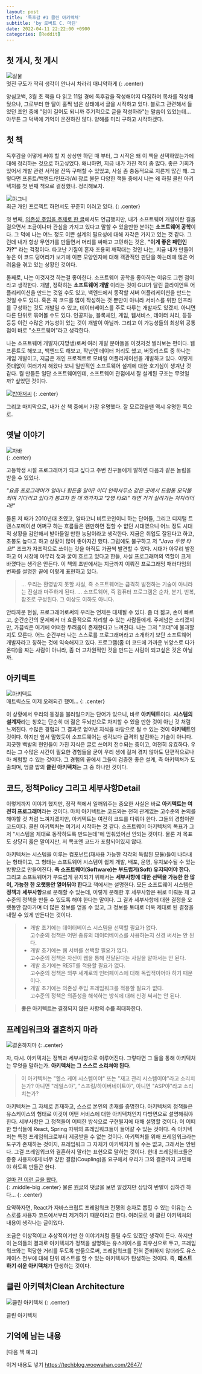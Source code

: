 ```yaml
---
layout: post
title: '독후감 #1 클린 아키텍처'
subtitle: 'by 로버트 C. 마틴'
date: 2022-04-11 22:22:00 +0900
categories: [Reddit]
---
```


## 첫 개시, 첫 게시

![실물](https://i.postimg.cc/5N80twpP/Kakao-Talk-20220419-113127818.jpg)  
멋진 구도가 딱히 생각이 안나서 차라리 매니악하게
{: .center}

양심고백, 3월 초 책을 다 읽고 11일 경에 독후감을 작성해야지 다짐하며 목차를 작성해 뒀으나, 그로부터 한 달이 훌쩍 넘은 상태에서 글을 시작하고 있다. 블로그 관련해서 들었던 조언 중에 "텀이 길어도 되니까 주기적으로 글을 작성하라"는 말씀이 있었는데... 아무튼 그 덕택에 기억이 온전하진 않다. 양해를 미리 구하고 시작하겠다.

## 첫 책

독후감을 어떻게 써야 할 지 상상만 하던 때 부터, 그 시작은 왜 이 책을 선택하였는가에 대해 정리하는 것으로 하고싶었다. 왜냐하면, 지금 내가 가진 책이 좀 많다. 좋은 기회가 있어서 개발 관련 서적을 잔뜩 구매할 수 있었고, 사실 좀 충동적으로 지른게 많긴 해. 그렇다면 프론트/백엔드/인프라/AI 장르 불문 다양한 책들 중에서 나는 왜 하필 클린 아키텍처를 첫 번째 책으로 결정했나. 정리해보자.

![야그니](https://i.postimg.cc/CKpQg523/yagni.png)  
최근 개인 프로젝트 하면서도 꾸준히 이러고 있다.
{: .center}

첫 번째, [의존성 주입을 주제로 한 글](https://anteater333.github.io/hack/2022/03/07/hack-the-terms-1.html)에서도 언급했지만, 내가 소프트웨어 개발이란 길을 걸으면서 조금이나마 관심을 가지고 있다고 말할 수 있을만한 분야는 **소프트웨어 공학**이다. 그 덕에 나는 어느 정도 이쁜 설계의 필요성에 대해 자각은 가지고 있는 것 같다. 그런데 내가 항상 무언가를 만들면서 머리를 싸매고 고민하는 것은, **"이게 좋은 패턴인가?"** 라는 걱정이다. 타고난 기질이 혼자 조용히 깨작대는 것인 나는, 지금 내가 만들어놓은 이 코드 덩어리가 보기에 이쁜 모양인지에 대해 객관적인 판단을 하는데에 많은 어려움을 겪고 있는 상황인 것이다.

둘째로, 나는 이것저것 하는걸 좋아한다. 소프트웨어 공학을 좋아하는 이유도 그런 점이라고 생각한다. 개발, 정확히는 **소프트웨어 개발** 이라는 것이 GUI가 달린 클라이언트 어플리케이션을 만드는 것일 수도 있고, 백엔드에서 동작할 서버 어플리케이션을 만드는 것일 수도 있다. 혹은 꼭 코드를 많이 작성하는 것 뿐만이 아니라 서비스를 위한 인프라를 구성하는 것도 개발일 수 있고, 데이터베이스를 주로 다루는 개발자도 있겠지. 아니면 다른 단위로 묶어볼 수도 있다. 인공지능, 블록체인, 게임, 웹서비스, 데이터 처리, 등등등등 이런 수많은 가능성이 있는 것이 개발이 아닐까. 그리고 이 가능성들의 최상위 공통점이 바로 "소프트웨어"라고 생각한다.  

나는 소프트웨어 개발자(지망생)로써 여러 개발 분야들을 이것저것 찔러보는 편이다. 웹 프론트도 해보고, 백엔드도 해보고, 작년엔 데이터 처리도 했고, 버킷리스트 중 하나는 게임 개발이고, 지금은 개인 프로젝트로 모바일 어플리케이션을 개발하고 있다. 이렇게 줏대없이 여러가지 해왔다 보니 일반적인 소프트웨어 설계에 대한 호기심이 생겨난 것 같다. 뭘 만들든 일단 소프트웨어인데, 소프트웨어 관점에서 잘 설계된 구조는 무엇일까? 싶었던 것이다.

[![밥아저씨](https://i.postimg.cc/htqb7DHY/robert.png)](https://www.google.com/search?q=Uncle+bob)
{: .center}

그리고 마지막으로, 내가 산 책 중에서 가장 유명했다. 잘 모르겠을땐 역시 유명한 쪽으로.

## 옛날 이야기

![자바](https://i.postimg.cc/yxGj19Ym/java.jpg)  
{: .center}

고등학생 시절 프로그래머가 되고 싶다고 주변 친구들에게 말하면 다음과 같은 놀림을 받을 수 있었다.

*"요즘 프로그래머가 얼마나 힘든줄 알아? 어디 인력사무소 같은 곳에서 드럼통 모닥불 쬐며 기다리고 있다가 봉고차 한 대 와가지고 "2명 타요!" 하면 거기 실려가는 처지라더라!"*   

물론 저 때가 2010년대 초였고, 알파고니 비트코인이니 하는 단어들, 그리고 디지털 트랜스포메이션 어쩌구 하는 흐름들은 왠만하면 접할 수 없던 시대였으니 어느 정도 시대적 상황을 감안해서 받아들일 만한 농담이라고 생각한다. 지금은 취업도 잘된다고 하고, 초봉도 높다고 하고 상황이 많이 좋아지긴 했다. 그럼에도 불구하고 저 *"Java 두명 타요!"* 조크가 자조적으로 쓰이는 것을 아직도 가끔씩 발견할 수 있다. 시대가 아무리 발전하고 이 시장에 아무리 젖과 꿀이 흐르고 있다고 한들, 사실 프로그래머의 역할이 크게 바꼈다는 생각은 안든다. 이 책의 초반에서는 지금까지 이뤄진 프로그래밍 패러다임의 변화를 설명한 끝에 이렇게 표현하고 있다.

> ... 우리는 환영받지 못할 사실, 즉 소프트웨어는 급격히 발전하는 기술이 아니라는 진실과 마주하게 된다. ... 소프트웨어, 즉 컴퓨터 프로그램은 순차, 분기, 반복, 참조로 구성된다. 그 이상도 이하도 아니다.

안타까운 현실, 프로그래머로써의 우리는 언제든 대체될 수 있다. 좀 더 젊고, 손이 빠르고, 순간순간의 문제에서 더 효율적으로 처리할 수 있는 사람들에게. 주제넘은 소리겠지만, 가끔씩은 여기에 어떠한 두려움이 존재한다고 느껴진다. 나는 그저 "코더"에 불과할 지도 모른다. 어느 순간부터 나는 스스로를 프로그래머라고 소개하기 보단 소프트웨어 개발자라고 칭하는 것에 익숙해지고 있다. 프로그램(좀 더 코드에 가까운 뉘앙스로 다가온다)을 짜는 사람이 아니라, 좀 더 고차원적인 것을 만드는 사람이 되고싶은 것은 아닐까.

## 아키텍트

![아키텍트](https://i.postimg.cc/SQ9PZjGp/a.jpg)  
매트릭스도 이제 오래되긴 했어...
{: .center}

이 상황에서 우리의 동경을 불러일으키는 단어가 있으니, 바로 **아키텍트**이다. **시스템의 설계자**라는 칭호는 단순히 더 젊은 두뇌만으로 차지할 수 있을 만한 것이 아닌 것 처럼 느껴진다. 수많은 경험과 그 결과로 얻어낸 지식을 바탕으로 될 수 있는 것이 **아키텍트**인 것이다. 하지만 앞서 말했듯이 소프트웨어는 생각보다 급격히 발전하는 기술이 아니다. 지긋한 백발의 현인들이 가진 지식은 글로 쓰여저 전수되는 중이고, 여전히 유효하다. 우리는 그 수많은 시간이 필요한 경험들을 굳이 우리 생에 걸쳐 겪지 않아도 단편적으로나마 체험할 수 있는 것이다. 그 경험의 끝에서 그들이 검증한 좋은 설계, 즉 아키텍처가 도출되며, 엉클 밥의 **클린 아키텍처**는 그 중 하나인 것이다.

## 코드, 정책Policy 그리고 세부사항Detail

이렇게까지 이야기 했지만, 정작 책에서 일깨워주는 중요한 사실은 바로 **아키텍트는 여전히 프로그래머**라는 것이다. 마치 아키텍트는 코드와는 전혀 관계없는 고수준의 논의를 해야할 것 처럼 느껴지겠지만, 아키텍트는 여전히 코드를 다뤄야 한다. 그들의 경험이란 코드이다. 클린 아키텍처는 여기서 시작하는 것 같다. 소프트웨어 아키텍처의 목표가 그저 "시스템을 제대로 동작하도록 만드는데"에 멈춰있어선 안되는 것이다. 물론 저 목표도 상당히 옳은 말이지만, 저 목표엔 코드가 포함되어있지 않다.

아키텍처는 시스템을 이루는 컴포넌트(재사용 가능한 각각의 독립된 모듈)들이 나타내는 형태이고, 그 형태는 소프트웨어 시스템이 쉽게 개발, 배포, 운영, 유지보수될 수 있는 방향으로 만들어진다. **즉 소프트웨어(Software)는 부드럽게(Soft) 유지되어야 한다.** 그리고 소프트웨어가 부드럽게 유지되기 위해서는 **세부사항에 대한 선택을 가능한 한 많이, 가능한 한 오랫동안 열어둬야 한다**고 책에서는 설명한다. 모든 소프트웨어 시스템은 **정책**과 **세부사항**으로 분해할 수 있는데, 이렇게 분해한 후 세부사항은 뒤로 미뤄둔 채 고수준의 정책을 만들 수 있도록 해야 한다는 말이다. 그 결과 세부사항에 대한 결정을 오랫동안 참아가며 더 많은 정보를 얻을 수 있고, 그 정보를 토대로 더욱 제대로 된 결정을 내릴 수 있게 만든다는 것이다.

> - 개발 초기에는 데이터베이스 시스템을 선택할 필요가 없다.  
>   고수준의 정책은 어떤 종류의 데이터베이스를 사용하는지 신경 써서는 안 된다.
> - 개발 초기에는 웹 서버를 선택할 필요가 없다.  
>   고수준의 정책은 자신이 웹을 통해 전달된다는 사실을 알아서는 안 된다.
> - 개발 초기에는 REST를 적용할 필요가 없다.  
>   고수준의 정책은 외부 세계로의 인터페이스에 대해 독립적이어야 하기 때문이다.
> - 개발 초기에는 의존성 주입 프레임워크를 적용할 필요가 없다.  
>   고수준의 정책은 의존성을 해석하는 방식에 대해 신경 써서는 안 된다.

> **좋은 아키텍트는 결정되지 않은 사항의 수를 최대화한다.**

## 프레임워크와 결혼하지 마라

![결혼하지마](https://i.postimg.cc/0Q1k2DYp/image.jpg)
{: .center}

자, 다시. 아키텍처는 정책과 세부사항으로 이루어진다. 그렇다면 그 둘을 통해 아키텍처는 무엇을 말하는가. **아키텍처는 그 스스로 소리쳐야 된다.**

> 이 아키텍처는 "헬스 케어 시스템이야" 또는 "재고 관리 시스템이야"라고 소리치는가? 아니면 "레일스야", "스프링/하이버네이트야", 아니면 "ASP야"라고 소리치는가?

아키텍처는 그 자체로 존재하고, 스스로 본인의 존재를 증명한다. 아키텍처의 정책들은 유스케이스의 형태로 이것이 어떤 서비스에 대한 아키텍처인지 다방면으로 설명해줘야 한다. 세부사항은 그 정책들이 어떠한 방식으로 구현될지에 대해 설명할 것이다. 이 어떠한 방식들에 React, Spring 따위의 프레임워크들이 들어갈 수 있는 것이다. 즉 아키텍처는 특정 프레임워크로부터 제공받을 수 없는 것이다. 아키텍처를 위해 프레임워크라는 도구가 존재하는 것이지, 프레임워크 그 자체가 아키텍처가 될 수는 없고, 그래서는 안된다. 그걸 프레임워크와 결혼하지 말라는 표현으로 말하는 것이다. 현대 프레임워크들은 종종 사용자에게 너무 강한 결합(Coupling)을 요구해서 우리가 그와 결혼까지 고민해야 하도록 만들곤 한다.

[얼마 전 이런 글을 봤다.](https://news.hada.io/topic?id=6395)  
{: .middle-big .center}
물론 [원글](https://medium.com/codex/the-javascript-framework-war-is-over-bd110ddab732)의 댓글을 보면 알겠지만 상당히 반발이 심하긴 하다...
{: .center}

요약하자면, React가 자바스크립트 프레임워크 전쟁의 승자로 뽑힐 수 있는 이유는 스스로를 사용자 코드에서부터 제거하기 때문이라고 한다. 여러모로 이 클린 아키텍처의 내용이 생각나는 글이었다.

조금은 이상적이고 추상적이기만 한 이야기처럼 들릴 수도 있겠단 생각이 든다. 하지만 이 논의들의 결과로 아키텍처가 정책을 설명하는 유스케이스를 최우선으로 두고, 프레임워크와는 적당한 거리를 두도록 만듦으로써, 프레임워크를 전혀 준비하지 않더라도 유스케이스 전부에 대해 단위 테스트를 할 수 있는 아키텍처가 탄생하는 것이다. 즉, **테스트하기 쉬운 아키텍처**가 탄생하는 것이다.

## 클린 아키텍처Clean Architecture

![클린 아키텍처](https://i.postimg.cc/MTJVCzDd/Clean-Architecture.jpg)
{: .center}

클린 아키텍처



## 기억에 남는 내용

[다음 책 예고]


이거 내용도 넣기
https://techblog.woowahan.com/2647/
